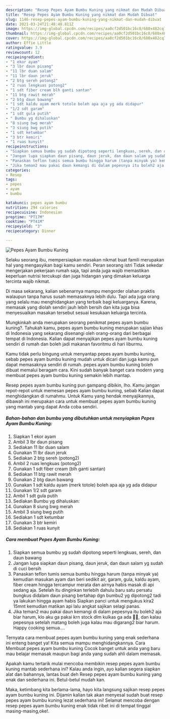 ```yaml
---
description: "Resep Pepes Ayam Bumbu Kuning yang nikmat dan Mudah Dibuat"
title: "Resep Pepes Ayam Bumbu Kuning yang nikmat dan Mudah Dibuat"
slug: 1146-resep-pepes-ayam-bumbu-kuning-yang-nikmat-dan-mudah-dibuat
date: 2021-03-24T21:48:48.811Z
image: https://img-global.cpcdn.com/recipes/aa0cf2d501bc16c8/680x482cq70/pepes-ayam-bumbu-kuning-foto-resep-utama.jpg
thumbnail: https://img-global.cpcdn.com/recipes/aa0cf2d501bc16c8/680x482cq70/pepes-ayam-bumbu-kuning-foto-resep-utama.jpg
cover: https://img-global.cpcdn.com/recipes/aa0cf2d501bc16c8/680x482cq70/pepes-ayam-bumbu-kuning-foto-resep-utama.jpg
author: Effie Little
ratingvalue: 3.9
reviewcount: 12
recipeingredient:
- "1 ekor ayam"
- "3 lbr daun pisang"
- "11 lbr duan salam"
- "11 lbr daun jeruk"
- "2 btg sereh potong2"
- "2 ruas lengkuas potong2"
- "1 sdt fiber cream blh ganti santan"
- "11 btg rawit merah"
- "2 btg daun bawang"
- "1 sdt kaldu ayam merk totole boleh apa aja yg ada didapur"
- "1/2 sdt garam"
- "1 sdt gula putih"
- " Bumbu yg dihaluskan"
- "8 siung bwg merah"
- "3 siung bwg putih"
- "1 sdt ketumbar"
- "3 btr kemiri"
- "1 ruas kunyit"
recipeinstructions:
- "Siapkan semua bumbu yg sudah dipotong seperti lengkuas, sereh, dan daun bawang"
- "Jangan lupa siapkan daun pisang, daun jeruk, dan daun salam yg sudah di cuci bersih"
- "Panaskan teflon tumis semua bumbu hingga harum (tanpa minyak ya) kemudian masukan ayam dan beri sedikit air, garam, gula, kaldu ayam, fiber cream hingga tercampur merata dan airnya habis masak di api sedang aja. Setelah itu dinginkan terlebih dahulu baru satu persatu bungkus didalam daun pisang bertahap dgn bumbu2 yg dipotong2 tadi ya lakukan hingga ayam habis Siapkan panci untuk mengukus kira2 15mnt kemudian matikan api lalu angkat sajikan selagi panas."
- "Jika teman2 mau pakai daun kemangi di dalam pepesnya itu boleh2 aja biar harum, klo aku ga pakai krn stock dlm kulkas ga ada 🤭🤭, dan kalau pepesnya setelah matang boleh juga kalau mau digarang2 biar harum. Happy cooking semua...."
categories:
- Resep
tags:
- pepes
- ayam
- bumbu

katakunci: pepes ayam bumbu 
nutrition: 294 calories
recipecuisine: Indonesian
preptime: "PT17M"
cooktime: "PT41M"
recipeyield: "3"
recipecategory: Dinner

---
```



![Pepes Ayam Bumbu Kuning](https://img-global.cpcdn.com/recipes/aa0cf2d501bc16c8/680x482cq70/pepes-ayam-bumbu-kuning-foto-resep-utama.jpg)

Selaku seorang ibu, mempersiapkan masakan nikmat buat famili merupakan hal yang mengasyikan bagi kamu sendiri. Peran seorang istri Tidak sekedar mengerjakan pekerjaan rumah saja, tapi anda juga wajib memastikan keperluan nutrisi tercukupi dan juga hidangan yang dimakan keluarga tercinta wajib nikmat.

Di masa  sekarang, kalian sebenarnya mampu mengorder olahan praktis walaupun tanpa harus susah memasaknya lebih dulu. Tapi ada juga orang yang selalu mau menghidangkan yang terbaik bagi keluarganya. Karena, memasak yang diolah sendiri jauh lebih bersih dan kita juga bisa menyesuaikan masakan tersebut sesuai kesukaan keluarga tercinta. 



Mungkinkah anda merupakan seorang penikmat pepes ayam bumbu kuning?. Tahukah kamu, pepes ayam bumbu kuning merupakan sajian khas di Indonesia yang sekarang disenangi oleh orang-orang dari berbagai tempat di Indonesia. Kalian dapat menyajikan pepes ayam bumbu kuning sendiri di rumah dan boleh jadi makanan favoritmu di hari liburmu.

Kamu tidak perlu bingung untuk menyantap pepes ayam bumbu kuning, sebab pepes ayam bumbu kuning mudah untuk dicari dan juga kamu pun dapat memasaknya sendiri di rumah. pepes ayam bumbu kuning boleh dibuat memalui beragam cara. Kini sudah banyak banget cara modern yang membuat pepes ayam bumbu kuning semakin lebih mantap.

Resep pepes ayam bumbu kuning pun gampang dibikin, lho. Kamu jangan repot-repot untuk memesan pepes ayam bumbu kuning, sebab Kalian dapat menghidangkan di rumahmu. Untuk Kamu yang hendak menyajikannya, dibawah ini merupakan cara untuk membuat pepes ayam bumbu kuning yang mantab yang dapat Anda coba sendiri.

<!--inarticleads1-->

##### Bahan-bahan dan bumbu yang dibutuhkan untuk menyiapkan Pepes Ayam Bumbu Kuning:

1. Siapkan 1 ekor ayam
1. Ambil 3 lbr daun pisang
1. Sediakan 11 lbr duan salam
1. Gunakan 11 lbr daun jeruk
1. Sediakan 2 btg sereh (potong2)
1. Ambil 2 ruas lengkuas (potong2)
1. Gunakan 1 sdt fiber cream (blh ganti santan)
1. Sediakan 11 btg rawit merah
1. Gunakan 2 btg daun bawang
1. Gunakan 1 sdt kaldu ayam (merk totole) boleh apa aja yg ada didapur
1. Gunakan 1/2 sdt garam
1. Ambil 1 sdt gula putih
1. Sediakan  Bumbu yg dihaluskan:
1. Gunakan 8 siung bwg merah
1. Ambil 3 siung bwg putih
1. Sediakan 1 sdt ketumbar
1. Gunakan 3 btr kemiri
1. Sediakan 1 ruas kunyit




<!--inarticleads2-->

##### Cara membuat Pepes Ayam Bumbu Kuning:

1. Siapkan semua bumbu yg sudah dipotong seperti lengkuas, sereh, dan daun bawang
1. Jangan lupa siapkan daun pisang, daun jeruk, dan daun salam yg sudah di cuci bersih
1. Panaskan teflon tumis semua bumbu hingga harum (tanpa minyak ya) kemudian masukan ayam dan beri sedikit air, garam, gula, kaldu ayam, fiber cream hingga tercampur merata dan airnya habis masak di api sedang aja. Setelah itu dinginkan terlebih dahulu baru satu persatu bungkus didalam daun pisang bertahap dgn bumbu2 yg dipotong2 tadi ya lakukan hingga ayam habis Siapkan panci untuk mengukus kira2 15mnt kemudian matikan api lalu angkat sajikan selagi panas.
1. Jika teman2 mau pakai daun kemangi di dalam pepesnya itu boleh2 aja biar harum, klo aku ga pakai krn stock dlm kulkas ga ada 🤭🤭, dan kalau pepesnya setelah matang boleh juga kalau mau digarang2 biar harum. Happy cooking semua....




Ternyata cara membuat pepes ayam bumbu kuning yang enak sederhana ini enteng banget ya! Kita semua mampu menghidangkannya. Cara Membuat pepes ayam bumbu kuning Cocok banget untuk anda yang baru mau belajar memasak maupun bagi anda yang sudah ahli dalam memasak.

Apakah kamu tertarik mulai mencoba membikin resep pepes ayam bumbu kuning mantab sederhana ini? Kalau anda ingin, ayo kalian segera siapkan alat dan bahannya, lantas buat deh Resep pepes ayam bumbu kuning yang enak dan sederhana ini. Betul-betul mudah kan. 

Maka, ketimbang kita berlama-lama, hayo kita langsung sajikan resep pepes ayam bumbu kuning ini. Dijamin kalian tak akan menyesal sudah buat resep pepes ayam bumbu kuning lezat sederhana ini! Selamat mencoba dengan resep pepes ayam bumbu kuning enak tidak ribet ini di tempat tinggal masing-masing,oke!.

